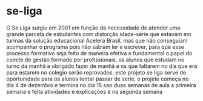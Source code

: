 # se-liga
 O Se Liga surgiu em 2001 em função da necessidade de atender uma grande parcela de estudantes com distorção idade-série que estavam em turmas da solução educacional Acelera Brasil, mas que não conseguiam acompanhar o programa pois não sabiam ler e escrever, para que esse processo formativo seja feito de maneira efetiva e fundamental o papel do comite de gestão formado por profissionais, os alunos que estudam no turno da manhã e obrigado fazer de manhã e os que faltarem no dia que era para estarem no colegio serão reprovados.
 este projeto se liga serve de oportunidade para os alunos tentar passar de serie, o projete começa no dia 4 de dezembro e termina no dia 15 sao duas semanas de aula a primeira semana e feita atividades e explicações e na segunda semana 